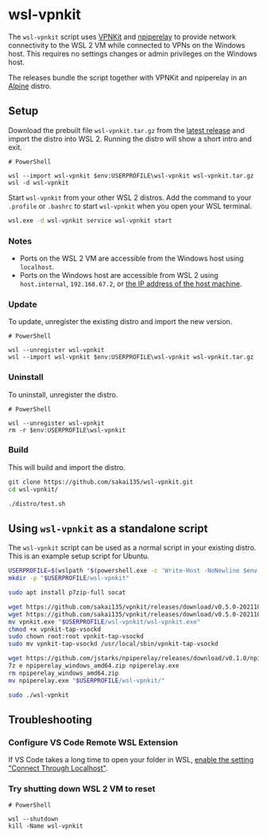# wsl-vpnkit

The `wsl-vpnkit` script uses [VPNKit](https://github.com/moby/vpnkit) and [npiperelay](https://github.com/jstarks/npiperelay) to provide network connectivity to the WSL 2 VM while connected to VPNs on the Windows host. This requires no settings changes or admin privileges on the Windows host.

The releases bundle the script together with VPNKit and npiperelay in an [Alpine](https://alpinelinux.org/) distro.

## Setup

Download the prebuilt file `wsl-vpnkit.tar.gz` from the [latest release](https://github.com/sakai135/wsl-vpnkit/releases/latest) and import the distro into WSL 2. Running the distro will show a short intro and exit.

```pwsh
# PowerShell

wsl --import wsl-vpnkit $env:USERPROFILE\wsl-vpnkit wsl-vpnkit.tar.gz
wsl -d wsl-vpnkit
```

Start `wsl-vpnkit` from your other WSL 2 distros. Add the command to your `.profile` or `.bashrc` to start `wsl-vpnkit` when you open your WSL terminal.

```sh
wsl.exe -d wsl-vpnkit service wsl-vpnkit start
```

### Notes

* Ports on the WSL 2 VM are accessible from the Windows host using `localhost`.
* Ports on the Windows host are accessible from WSL 2 using `host.internal`, `192.168.67.2`, or [the IP address of the host machine](https://docs.microsoft.com/en-us/windows/wsl/networking#accessing-windows-networking-apps-from-linux-host-ip).

### Update

To update, unregister the existing distro and import the new version.

```pwsh
# PowerShell

wsl --unregister wsl-vpnkit
wsl --import wsl-vpnkit $env:USERPROFILE\wsl-vpnkit wsl-vpnkit.tar.gz
```

### Uninstall

To uninstall, unregister the distro.

```pwsh
# PowerShell

wsl --unregister wsl-vpnkit
rm -r $env:USERPROFILE\wsl-vpnkit
```

### Build

This will build and import the distro.

```sh
git clone https://github.com/sakai135/wsl-vpnkit.git
cd wsl-vpnkit/

./distro/test.sh
```

## Using `wsl-vpnkit` as a standalone script

The `wsl-vpnkit` script can be used as a normal script in your existing distro. This is an example setup script for Ubuntu.

```sh
USERPROFILE=$(wslpath "$(powershell.exe -c 'Write-Host -NoNewline $env:USERPROFILE')")
mkdir -p "$USERPROFILE/wsl-vpnkit"

sudo apt install p7zip-full socat

wget https://github.com/sakai135/vpnkit/releases/download/v0.5.0-20211025/vpnkit-tap-vsockd
wget https://github.com/sakai135/vpnkit/releases/download/v0.5.0-20211025/vpnkit.exe
mv vpnkit.exe "$USERPROFILE/wsl-vpnkit/wsl-vpnkit.exe"
chmod +x vpnkit-tap-vsockd
sudo chown root:root vpnkit-tap-vsockd
sudo mv vpnkit-tap-vsockd /usr/local/sbin/vpnkit-tap-vsockd

wget https://github.com/jstarks/npiperelay/releases/download/v0.1.0/npiperelay_windows_amd64.zip
7z e npiperelay_windows_amd64.zip npiperelay.exe
rm npiperelay_windows_amd64.zip
mv npiperelay.exe "$USERPROFILE/wsl-vpnkit/"

sudo ./wsl-vpnkit
```

## Troubleshooting

### Configure VS Code Remote WSL Extension

If VS Code takes a long time to open your folder in WSL, [enable the setting "Connect Through Localhost"](https://github.com/microsoft/vscode-docs/blob/main/remote-release-notes/v1_54.md#fix-for-wsl-2-connection-issues-when-behind-a-proxy).

### Try shutting down WSL 2 VM to reset

```pwsh
# PowerShell

wsl --shutdown
kill -Name wsl-vpnkit
```
